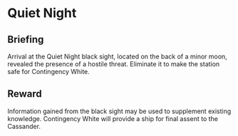 # Quiet Night
## Briefing

Arrival at the Quiet Night black sight, located on the back of a minor moon, revealed the presence of a hostile threat. Eliminate it to make the station safe for Contingency White.

## Reward
Information gained from the black sight may be used to supplement existing knowledge. Contingency White will provide a ship for final assent to the Cassander.